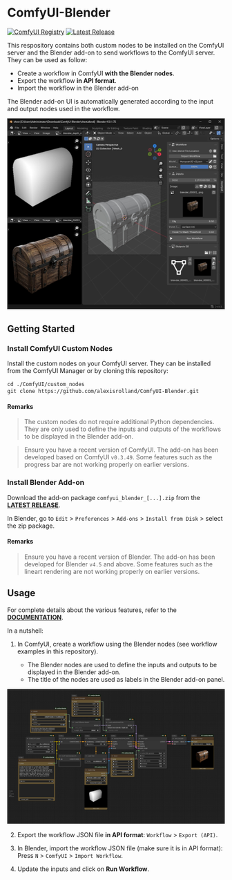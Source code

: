 # ComfyUI-Blender

[![ComfyUI Registry](https://img.shields.io/badge/comfyui-registry-grey?labelColor=blue)](https://registry.comfy.org/nodes/comfyui-blender)
[![Latest Release](https://img.shields.io/github/v/release/alexisrolland/ComfyUI-Blender)](https://github.com/alexisrolland/ComfyUI-Blender/releases/latest)

This respository contains both custom nodes to be installed on the ComfyUI server and the Blender add-on to send workflows to the ComfyUI server. They can be used as follow:

* Create a workflow in ComfyUI **with the Blender nodes**.
* Export the workflow **in API format**.
* Import the workflow in the Blender add-on

The Blender add-on UI is automatically generated according to the input and output nodes used in the workflow.

![Screenshot Blender](./screenshot_blender.jpg)

## Getting Started

### Install ComfyUI Custom Nodes

Install the custom nodes on your ComfyUI server. They can be installed from the ComfyUI Manager or by cloning this repository:

```shell
cd ./ComfyUI/custom_nodes
git clone https://github.com/alexisrolland/ComfyUI-Blender.git
```

#### Remarks 
> The custom nodes do not require additional Python dependencies. They are only used to define the inputs and outputs of the workflows to be displayed in the Blender add-on.

> Ensure you have a recent version of ComfyUI. The add-on has been developed based on ComfyUI `v0.3.49`. Some features such as the progress bar are not working properly on earlier versions.

### Install Blender Add-on

Download the add-on package `comfyui_blender_[...].zip` from the **[LATEST RELEASE](https://github.com/alexisrolland/ComfyUI-Blender/releases)**.

In Blender, go to `Edit` > `Preferences` > `Add-ons` > `Install from Disk` > select the zip package.

#### Remarks

> Ensure you have a recent version of Blender. The add-on has been developed for Blender `v4.5` and above. Some features such as the lineart rendering are not working properly on earlier versions.

## Usage

For complete details about the various features, refer to the **[DOCUMENTATION](https://github.com/alexisrolland/ComfyUI-Blender/wiki)**.

In a nutshell:

1. In ComfyUI, create a workflow using the Blender nodes (see workflow examples in this repository).

    * The Blender nodes are used to define the inputs and outputs to be displayed in the Blender add-on.
    * The title of the nodes are used as labels in the Blender add-on panel.

![Screenshot ComfyUI](./screenshot_comfyui.png)

2. Export the workflow JSON file **in API format**: `Workflow` > `Export (API)`.

3. In Blender, import the workflow JSON file (make sure it is in API format): Press `N` > `ComfyUI` > `Import Workflow`.

4. Update the inputs and click on **Run Workflow**.
